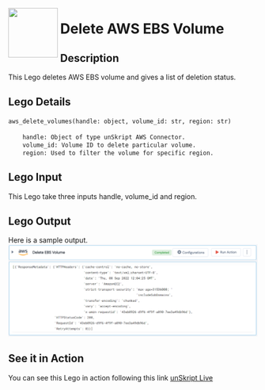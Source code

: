 [<img align="left" src="https://unskript.com/assets/favicon.png" width="100" height="100" style="padding-right: 5px">](https://unskript.com/assets/favicon.png) 
<h1>Delete AWS EBS Volume </h1>

## Description
This Lego deletes AWS EBS volume and gives a list of deletion status.


## Lego Details

    aws_delete_volumes(handle: object, volume_id: str, region: str)

        handle: Object of type unSkript AWS Connector.
        volume_id: Volume ID to delete particular volume.
        region: Used to filter the volume for specific region.

## Lego Input
This Lego take three inputs handle, volume_id and region.

## Lego Output
Here is a sample output.
<img src="./1.png">

## See it in Action

You can see this Lego in action following this link [unSkript Live](https://unskript.com)